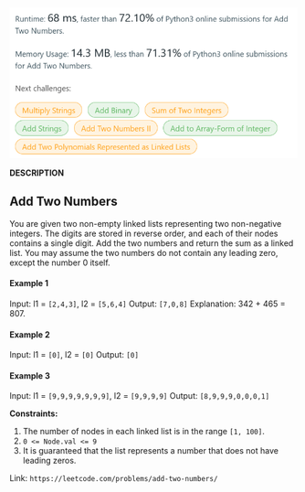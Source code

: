 ![plot](./result.png)

**DESCRIPTION**
<br>
<h2>Add Two Numbers</h2>
<p>You are given two non-empty linked lists representing two non-negative integers. The digits are stored in reverse order, and each of their nodes contains a single digit. Add the two numbers and return the sum as a linked list.
You may assume the two numbers do not contain any leading zero, except the number 0 itself.</p>
<h4>Example 1</h4>

Input: l1 = `[2,4,3]`, l2 = `[5,6,4]`
Output: `[7,0,8]`
Explanation: 342 + 465 = 807.

<h4>Example 2</h4>

Input: l1 = `[0]`, l2 = `[0]`
Output: `[0]`

<h4>Example 3</h4>

Input: l1 = `[9,9,9,9,9,9,9]`, l2 = `[9,9,9,9]`
Output: `[8,9,9,9,0,0,0,1]`

__Constraints:__

1. The number of nodes in each linked list is in the range `[1, 100]`.
2. `0 <= Node.val <= 9`
3. It is guaranteed that the list represents a number that does not have leading zeros.

Link: `https://leetcode.com/problems/add-two-numbers/`
